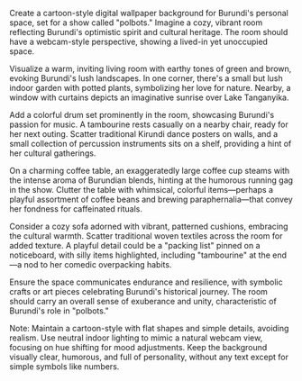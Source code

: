 Create a cartoon-style digital wallpaper background for Burundi's personal space, set for a show called "polbots." Imagine a cozy, vibrant room reflecting Burundi's optimistic spirit and cultural heritage. The room should have a webcam-style perspective, showing a lived-in yet unoccupied space.

Visualize a warm, inviting living room with earthy tones of green and brown, evoking Burundi's lush landscapes. In one corner, there's a small but lush indoor garden with potted plants, symbolizing her love for nature. Nearby, a window with curtains depicts an imaginative sunrise over Lake Tanganyika.

Add a colorful drum set prominently in the room, showcasing Burundi's passion for music. A tambourine rests casually on a nearby chair, ready for her next outing. Scatter traditional Kirundi dance posters on walls, and a small collection of percussion instruments sits on a shelf, providing a hint of her cultural gatherings.

On a charming coffee table, an exaggeratedly large coffee cup steams with the intense aroma of Burundian blends, hinting at the humorous running gag in the show. Clutter the table with whimsical, colorful items—perhaps a playful assortment of coffee beans and brewing paraphernalia—that convey her fondness for caffeinated rituals.

Consider a cozy sofa adorned with vibrant, patterned cushions, embracing the cultural warmth. Scatter traditional woven textiles across the room for added texture. A playful detail could be a "packing list" pinned on a noticeboard, with silly items highlighted, including "tambourine" at the end—a nod to her comedic overpacking habits.

Ensure the space communicates endurance and resilience, with symbolic crafts or art pieces celebrating Burundi's historical journey. The room should carry an overall sense of exuberance and unity, characteristic of Burundi's role in "polbots."

Note: Maintain a cartoon-style with flat shapes and simple details, avoiding realism. Use neutral indoor lighting to mimic a natural webcam view, focusing on hue shifting for mood adjustments. Keep the background visually clear, humorous, and full of personality, without any text except for simple symbols like numbers.